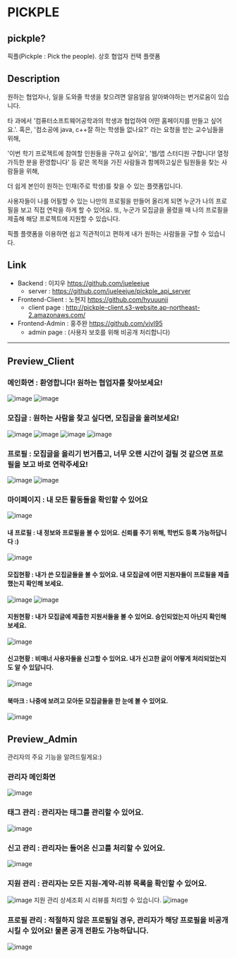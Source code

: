 # PICKPLE

## pickple?
픽플(Pickple : Pick the people). 상호 협업자 컨택 플랫폼

## Description
원하는 협업자나, 일을 도와줄 학생을 찾으려면 알음알음 알아봐야하는 번거로움이 있습니다. 

타 과에서 '컴퓨터소프트웨어공학과의 학생과 협업하여 어떤 홈페이지를 만들고 싶어요.'. 혹은, '컴소공에 java, c++잘 하는 학생들 없나요?' 라는 요청을 받는 교수님들을 위해,

'이번 학기 프로젝트에 참여할 인원들을 구하고 싶어요', '웹/앱 스터디원 구합니다! 열정 가득한 분을 환영합니다' 등 같은 목적을 가진 사람들과 함께하고싶은 팀원들을 찾는 사람들을 위해, 

더 쉽게 본인이 원하는 인재(주로 학생)를 찾을 수 있는 플랫폼입니다.

사용자들이 나를 어필할 수 있는 나만의 프로필을 만들어 올리게 되면 누군가 나의 프로필을 보고 직접 연락을 하게 할 수 있어요. 
또, 누군가 모집글을 올렸을 때 나의 프로필을 제출해 해당 프로젝트에 지원할 수 있습니다. 

픽플 플랫폼을 이용하면 쉽고 직관적이고 편하게 내가 원하는 사람들을 구할 수 있습니다.

## Link
- Backend : 이지우 https://github.com/jueleejue
  - server : https://github.com/jueleejue/pickple_api_server
- Frontend-Client : 노현지 https://github.com/hyuuunji
  - client page : http://pickple-client.s3-website.ap-northeast-2.amazonaws.com/
- Frontend-Admin : 홍주완 https://github.com/vjvl95
  - admin page : (사용자 보호를 위해 비공개 처리합니다)
--- 
## Preview_Client

### 메인화면 : 환영합니다! 원하는 협업자를 찾아보세요!
![image](https://user-images.githubusercontent.com/55910736/120582903-35038c80-c468-11eb-9939-07e2d85d7bcf.png)
![image](https://user-images.githubusercontent.com/55910736/120583029-6d0acf80-c468-11eb-8c97-656bc432333c.png)

### 모집글 : 원하는 사람을 찾고 싶다면, 모집글을 올려보세요!
![image](https://user-images.githubusercontent.com/55910736/120582968-4f3d6a80-c468-11eb-9173-7839312b0c41.png)
![image](https://user-images.githubusercontent.com/55910736/120583254-d4288400-c468-11eb-9052-f8040a17aff7.png)
![image](https://user-images.githubusercontent.com/55910736/120583645-9bd57580-c469-11eb-901b-d509ee87d2bc.png)
![image](https://user-images.githubusercontent.com/55910736/120584304-b1976a80-c46a-11eb-9c9f-f8305b549640.png)

### 프로필 : 모집글을 올리기 번거롭고, 너무 오랜 시간이 걸릴 것 같으면 프로필을 보고 바로 연락주세요!
![image](https://user-images.githubusercontent.com/55910736/120584112-52395a80-c46a-11eb-845d-b3c4b690244a.png)
![image](https://user-images.githubusercontent.com/55910736/120584052-3c2b9a00-c46a-11eb-99b2-7194a28aff8a.png)

### 마이페이지 : 내 모든 활동들을 확인할 수 있어요
![image](https://user-images.githubusercontent.com/55910736/120584407-e3a8cc80-c46a-11eb-9d9e-018cd22e7580.png)

#### 내 프로필 : 내 정보와 프로필을 볼 수 있어요. 신뢰를 주기 위해, 학번도 등록 가능하답니다 :)
![image](https://user-images.githubusercontent.com/55910736/120584526-1c48a600-c46b-11eb-8db3-fd99b0bd9176.png)

#### 모집현황 : 내가 쓴 모집글들을 볼 수 있어요. 내 모집글에 어떤 지원자들이 프로필을 제출했는지 확인해 보세요.
![image](https://user-images.githubusercontent.com/55910736/120584618-439f7300-c46b-11eb-9c4e-2ecf25099746.png)
![image](https://user-images.githubusercontent.com/55910736/120585031-0091cf80-c46c-11eb-9bf4-18ba9fefdd59.png)

#### 지원현황 : 내가 모집글에 제출한 지원서들을 볼 수 있어요. 승인되었는지 아닌지 확인해보세요.
![image](https://user-images.githubusercontent.com/55910736/120585070-0f788200-c46c-11eb-94ad-ce454deaee00.png)

#### 신고현황 : 비매너 사용자들을 신고할 수 있어요. 내가 신고한 글이 어떻게 처리되었는지도 알 수 있답니다.
![image](https://user-images.githubusercontent.com/55910736/120585311-785ffa00-c46c-11eb-9f74-b9d9f5c1048e.png)

#### 북마크 : 나중에 보려고 모아둔 모집글들을 한 눈에 볼 수 있어요. 
![image](https://user-images.githubusercontent.com/55910736/120585398-9ded0380-c46c-11eb-8559-2f506193ef21.png)

## Preview_Admin
관리자의 주요 기능을 알려드릴게요:)
### 관리자 메인화면
![image](https://user-images.githubusercontent.com/55910736/120594239-9da83480-c47b-11eb-99bb-89e1816e250a.png)

### 태그 관리 : 관리자는 태그를 관리할 수 있어요.
![image](https://user-images.githubusercontent.com/55910736/120594771-62f2cc00-c47c-11eb-9d56-be865177c3d9.png)

### 신고 관리 : 관리자는 들어온 신고를 처리할 수 있어요.
![image](https://user-images.githubusercontent.com/55910736/120594410-de07b280-c47b-11eb-9abf-60a8fae20ad3.png)

### 지원 관리 : 관리자는 모든 지원-계약-리뷰 목록을 확인할 수 있어요.
![image](https://user-images.githubusercontent.com/55910736/120594530-05f71600-c47c-11eb-9c3c-33cab47af876.png)
지원 관리 상세조회 시 리뷰를 처리할 수 있습니다.
![image](https://user-images.githubusercontent.com/55910736/120594638-3939a500-c47c-11eb-9ae1-46be7194e856.png)

### 프로필 관리 : 적절하지 않은 프로필일 경우, 관리자가 해당 프로필을 비공개시킬 수 있어요! 물론 공개 전환도 가능하답니다.
![image](https://user-images.githubusercontent.com/55910736/120595040-bf55eb80-c47c-11eb-9988-59ced43f67d7.png)
